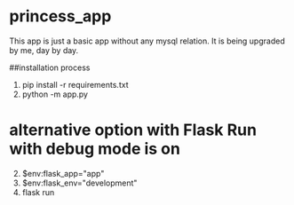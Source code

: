 # princess_app
This app is just a basic app without any mysql relation.
It is being upgraded by me,  day by day.

##installation process
1. pip install -r requirements.txt
2. python -m app.py

# alternative option with Flask Run with debug mode is on
2. $env:flask_app="app"
3. $env:flask_env="development"
4. flask run